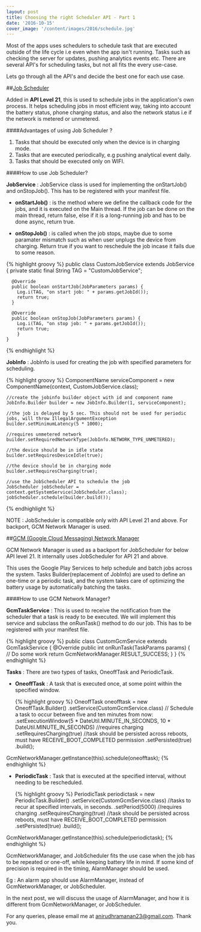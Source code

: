 ```yaml
---
layout: post
title: Choosing the right Scheduler API - Part 1
date: '2016-10-15'
cover_image: '/content/images/2016/schedule.jpg'
---
```

Most of the apps uses schedulers to schedule task that are executed outside of the life cycle i.e even when the app isn't running. Tasks such as checking the server for updates, pushing analytics events etc. There are several API's for scheduling tasks, but not all fits the every use-case. 

Lets go through all the API's and decide the best one for each use case.

##[Job Scheduler](https://developer.android.com/reference/android/app/job/JobScheduler.html)

Added in <b>API Level 21</b>, this is used to schedule jobs in the application's own process. It helps scheduling jobs in most efficient way, taking into account the battery status, phone charging status, and also the network status i.e if the network is metered or unmetered.

####Advantages of using Job Scheduler ?
  1. Tasks that should be executed only when the device is in charging mode.
  2. Tasks that are executed periodically, e.g pushing analytical event daily.
  3. Tasks that should be executed only on WIFI.

####How to use Job Scheduler?

<b>JobService</b> : JobService class is used for implementing the onStartJob() and onStopJob(). This has to be registered with your manifest file.

  * <b>onStartJob()</b> : is the method where we define the callback code for the jobs, and it is executed on the Main thread. If the job can be done on the main thread, return false, else if it is a long-running job and has to be done async, return true.

  * <b>onStopJob()</b> : is called when the job stops, maybe due to some paramater mismatch such as when user unplugs the device from charging. Return true if you want to reschedule the job incase it fails due to some reason.

  {% highlight groovy %}
    public class CustomJobService extends JobService {
      private static final String TAG = "CustomJobService";

      @Override
      public boolean onStartJob(JobParameters params) {
        Log.i(TAG, "on start job: " + params.getJobId());
        return true;
      }

      @Override
      public boolean onStopJob(JobParameters params) {
        Log.i(TAG, "on stop job: " + params.getJobId());
        return true;
        }
    }
  {% endhighlight %}

<b>JobInfo</b> : JobInfo is used for creating the job with specified parameters for scheduling. 

  {% highlight groovy %}
    ComponentName serviceComponent = new ComponentName(context, CustomJobService.class);
      
    //create the jobinfo builder object with id and component name
    JobInfo.Builder builder = new JobInfo.Builder(1, serviceComponent);
    
    //the job is delayed by 5 sec. This should not be used for periodic jobs, will throw IllegalArgumentException
    builder.setMinimumLatency(5 * 1000);

    //requires unmetered network
    builder.setRequiredNetworkType(JobInfo.NETWORK_TYPE_UNMETERED); 
    
    //the device should be in idle state
    builder.setRequiresDeviceIdle(true); 

    //the device should be in charging mode
    builder.setRequiresCharging(true);

    //use the JobScheduler API to schedule the job
    JobScheduler jobScheduler = context.getSystemService(JobScheduler.class);
    jobScheduler.schedule(builder.build());
  {% endhighlight %}

NOTE : JobScheduler is compatible only with API Level 21 and above. For backport, GCM Network Manager is used.

##[GCM (Google Cloud Messaging) Network Manager](https://developers.google.com/android/reference/com/google/android/gms/gcm/GcmNetworkManager)

GCM Network Manager is used as a backport for JobScheduler for below API level 21. It internally uses JobScheduler for API 21 and above. 

This uses the Google Play Services to help schedule and batch jobs across the system. Tasks Builder(replacement of JobInfo) are used to define an one-time or a periodic task, and the system takes care of optimizing the battery usage by automatically batching the tasks.

####How to use GCM Network Manager?

<b>GcmTaskService</b> : This is used to receive the notification from the scheduler that a task is ready to be executed. We will implement this service and subclass the onRunTask() method to do our job. This has to be registered with your manifest file.

  {% highlight groovy %}
    public class CustomGcmService extends GcmTaskService {
         @Override
         public int onRunTask(TaskParams params) {
             // Do some work
             return GcmNetworkManager.RESULT_SUCCESS;
         }
     }
  {% endhighlight %}

<b>Tasks</b> : There are two types of tasks, OneoffTask and PeriodicTask.

* <b>OneoffTask</b> : A task that is executed once, at some point within the specified window. 

  {% highlight groovy %}
    OneoffTask oneofftask = new OneoffTask.Builder()
                    .setService(CustomGcmService.class)
                    // Schedule a task to occur between five and ten minutes from now:
                    .setExecutionWindow(5 * DateUtil.MINUTE_IN_SECONDS, 10 * DateUtil.MINUTE_IN_SECONDS)
                    //requires charging
                    .setRequiresCharging(true)
                    //task should be persisted across reboots, must have RECEIVE_BOOT_COMPLETED permission
                    .setPersisted(true)
                    .build();

GcmNetworkManager.getInstance(this).schedule(oneofftask);
  {% endhighlight %}

* <b>PeriodicTask</b> : Task that is executed at the specified interval, without needing to be rescheduled.

  {% highlight groovy %}
    PeriodicTask periodictask = new PeriodicTask.Builder()
                    .setService(CustomGcmService.class)
                    //tasks to recur at specified intervals, in seconds.
                    .setPeriod(5000)
                    //requires charging
                    .setRequiresCharging(true)
                    //task should be persisted across reboots, must have RECEIVE_BOOT_COMPLETED permission
                    .setPersisted(true)
                    .build();

GcmNetworkManager.getInstance(this).schedule(periodictask);
  {% endhighlight %}

GcmNetworkManager, and JobScheduler fits the use case when the job has to be repeated or one-off, while keeping battery life in mind. If some kind of precision is required in the timing, AlarmManager should be used. 

Eg : An alarm app should use AlarmManager, instead of GcmNetworkManager, or JobScheduler.

In the next post, we will discuss the usage of AlarmManager, and how it is different from GcmNetworkManager, or JobScheduler. 

For any queries, please email me at anirudhramanan23@gmail.com. Thank you.